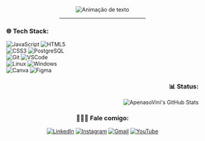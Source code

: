 <div align="center">
<img alt="Animação de texto" src="https://readme-typing-svg.demolab.com/?lines=Olá,%20me%20chamo%20Vinícius!%20✌🏾;Bem%20Vindo!%20😉&font=Noto%20Sans&center=true&width=550&height=45&color=F5F4FF&vCenter=true&pause=1000&size=30"> 
  <hr width="45%">
</div>


<div align="left">
<h3>🌐 Tech Stack:</h3>
  
![JavaScript](https://img.shields.io/badge/javascript-0D1117?style=for-the-badge&logo=javascript&logoColor=%23F7DF1E)
![HTML5](https://img.shields.io/badge/html5-0D1117?style=for-the-badge&logo=html5&logoColor=E34F26)
<br>
![CSS3](https://img.shields.io/badge/css3-0D1117?style=for-the-badge&logo=css3&logoColor=1572B6)
![PostgreSQL](https://img.shields.io/badge/PostgreSQL-0D1117?style=for-the-badge&logo=postgresql&logoColor=4F6CD5)
<br>
![Git](https://img.shields.io/badge/GIT-0D1117?style=for-the-badge&logo=git&logoColor=E44C30)
![VSCode](https://img.shields.io/badge/VSCode-0D1117?style=for-the-badge&logo=visual%20studio%20code&logoColor=0078D4)
<br>
![Linux](https://img.shields.io/badge/Linux-0D1117?style=for-the-badge&logo=linux&logoColor=FFFFFF)
![Windows](https://img.shields.io/badge/Windows-0D1117?style=for-the-badge&logo=windows&logoColor=1E94EE)
<br>
![Canva](https://img.shields.io/badge/Canva-0D1117?style=for-the-badge&logo=Canva&logoColor=%2300C4CC)
![Figma](https://img.shields.io/badge/figma-0D1117?style=for-the-badge&logo=figma&logoColor=%23F24E1E)
 </div>
  
 <div align="right">
 <h3> 📊 Status:</h3> 
     <img align="right" src="https://github-readme-stats.vercel.app/api?username=ApenasoVini&show_icons=true&line_height=27&title_color=FFFFFF&icon_color=bf91f3&text_color=FFFFFF&bg_color=0D1117" alt="ApenasoVini's GitHub Stats" />
 </div> 
  <br> 
<div align="center">
<h3>🙋🏾‍♂️ Fale comigo: </h3>

[![LinkedIn](https://img.shields.io/badge/LinkedIn-0D1117?style=for-the-badge&logo=linkedin&logoColor=0077B5)](https://www.linkedin.com/in/apenasovini/)
[![Instagram](https://img.shields.io/badge/Instagram-0D1117?style=for-the-badge&logo=instagram&logoColor=E4405F)](https://www.instagram.com/sf.vini/)
[![Gmail](https://img.shields.io/badge/Gmail-0D1117?style=for-the-badge&logo=gmail&logoColor=D14836)](mailto:viniciusicmsc@gmail.com)
[![YouTube](https://img.shields.io/badge/YouTube-0D1117?style=for-the-badge&logo=youtube&logoColor=FF0000)](https://www.youtube.com/@ApenasoVini)
</div>
